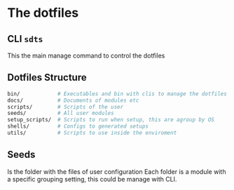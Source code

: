 # The dotfiles

## CLI `sdts`

This the main manage command to control the dotfiles

## Dotfiles Structure

```sh
bin/	    	# Executables and bin with clis to manage the dotfiles
docs/		    # Documents of modules etc
scripts/	    # Scripts of the user 
seeds/		    # All user modules
setup_scripts/	# Scripts to run when setup, this are agroup by OS
shells/         # Configs to generated setups
utils/		    # Scripts to use inside the enviroment
```

## Seeds

Is the folder with the files of user configuration
Each folder is a module with a specific grouping setting, this could be manage with CLI.
